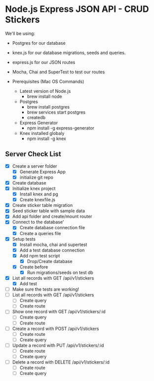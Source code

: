 # Node.js Express JSON API - CRUD Stickers

We'll be using:
* Postgres for our database
* knex.js for our database migrations, seeds and queries.
* express.js for our JSON routes
* Mocha, Chai and SuperTest to test our routes

* Prerequisites (Mac OS Commands)
  * Latest version of Node.js
    * brew install node
  * Postgres
    * brew install postgres
    * brew services start postgres
    * createdb
  * Express Generator
    * npm install -g express-generator
  * Knex installed globaly
    * npm install -g knex

## Server Check List
* [x] Create a server folder
  * [x] Generate Express App
  * [x] initialize git repo
* [x] Create database
* [x] Initialize knex project
  * [x] Install knex and pg
  * [x] Create knexfile.js
* [x] Create sticker table migration
* [x] Seed sticker table with sample data
* [x] Add api folder and create/mount router
* [x] Connect to the database'
  * [x] Create database connection file
  * [x] Create a queries file
* [x] Setup tests
  * [x] Install mocha, chai and supertest
  * [x] Add a test database connection
  * [x] Add npm test script
    * [x] Drop/Create database
  * [x] Create before
    * [x] Run migrations/seeds on test db
* [x] List all records with GET /api/v1/stickers
    * [x] Add test
* [ ] Make sure the tests are working!
* [ ] List all records with GET /api/v1/stickers
  * [ ] Create query
  * [ ] Create route
* [ ] Show one record with GET /api/v1/stickers/:id
  * [ ] Create query
  * [ ] Create route
* [ ] Create a record with POST /api/v1/stickers
  * [ ] Create route
  * [ ] Create query
* [ ] Update a record with PUT /api/v1/stickers/:id
  * [ ] Create route
  * [ ] Create query
* [ ] Delete a record with DELETE /api/v1/stickers/:id
  * [ ] Create route
  * [ ] Create query
